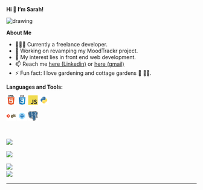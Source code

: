 

**Hi 👋 I’m Sarah!** 

<img src="https://i.imgur.com/R0fW6fb.gif" alt="drawing" width="200"/>

**About Me**

- 👨🏽‍💻 Currently a freelance developer.
- 🔭 Working on revamping my MoodTrackr project.
- 🤔 My interest lies in front end web development.
- 📫 Reach me [here (Linkedin)](https://www.linkedin.com/in/sarah-so-dev/) or [here (gmail) ](https://mail.google.com/mail/?)
- ⚡ Fun fact: I love gardening and cottage gardens 🌱 👵🏻.

**Languages and Tools:**

<code><img height="25" src="https://raw.githubusercontent.com/github/explore/80688e429a7d4ef2fca1e82350fe8e3517d3494d/topics/html/html.png"></code>
<code><img height="25" src="https://raw.githubusercontent.com/github/explore/80688e429a7d4ef2fca1e82350fe8e3517d3494d/topics/css/css.png"></code>
<code><img height="25" src="https://raw.githubusercontent.com/github/explore/80688e429a7d4ef2fca1e82350fe8e3517d3494d/topics/javascript/javascript.png"></code>
<code><img height="25" src="https://raw.githubusercontent.com/github/explore/80688e429a7d4ef2fca1e82350fe8e3517d3494d/topics/python/python.png"></code>

<code><img height="25" src="https://raw.githubusercontent.com/github/explore/80688e429a7d4ef2fca1e82350fe8e3517d3494d/topics/git/git.png"></code>
<code><img height="25" src="https://raw.githubusercontent.com/github/explore/80688e429a7d4ef2fca1e82350fe8e3517d3494d/topics/webpack/webpack.png"></code>
<code><img height="25" src="https://raw.githubusercontent.com/github/explore/80688e429a7d4ef2fca1e82350fe8e3517d3494d/topics/postgresql/postgresql.png"></code>

<br/>

![](https://github-readme-stats.vercel.app/api?username=ssarahs-lab&theme=dark&hide_border=false&include_all_commits=true&count_private=true)<br/>

![](https://github-readme-streak-stats.herokuapp.com/?user=ssarahs-lab&theme=nord&hide_border=false)<br/>

![](https://github-readme-stats.vercel.app/api/top-langs/?username=ssarahs-lab&theme=nord&hide_border=false&include_all_commits=true&count_private=false&layout=compact) <br/>
![](https://visitcount.itsvg.in/api?id=ssarahs-lab&icon=0&color=12)


----


<!---
ssarahs-lab/ssarahs-lab is a ✨ special ✨ repository because its `README.md` (this file) appears on your GitHub profile.
You can click the Preview link to take a look at your changes.
--->


